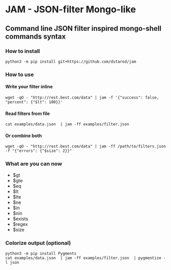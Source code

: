 # JAM - JSON-filter Mongo-like

## Command line JSON filter inspired mongo-shell commands syntax

### How to install

    python3 -m pip install git+https://github.com/dstarod/jam

### How to use

#### Write your filter inline

    wget -qO - "http://rest.best.com/data" | jam -f '{"success": false, "percent": {"$lt": 100}}'

#### Read filters from file

    cat examples/data.json  | jam -ff examples/filter.json

#### Or combine both

    wget -qO - "http://rest.best.com/data" | jam -ff /path/to/filters.json -f "{"errors": {"$size": 2}}"

### What are you can now
    
- $gt
- $gte
- $eq
- $lt
- $lte
- $ne
- $in
- $nin
- $exists
- $regex
- $size

### Colorize output (optional)

    python3 -m pip install Pygments
    cat examples/data.json  | jam -ff examples/filter.json  | pygmentize -l json
